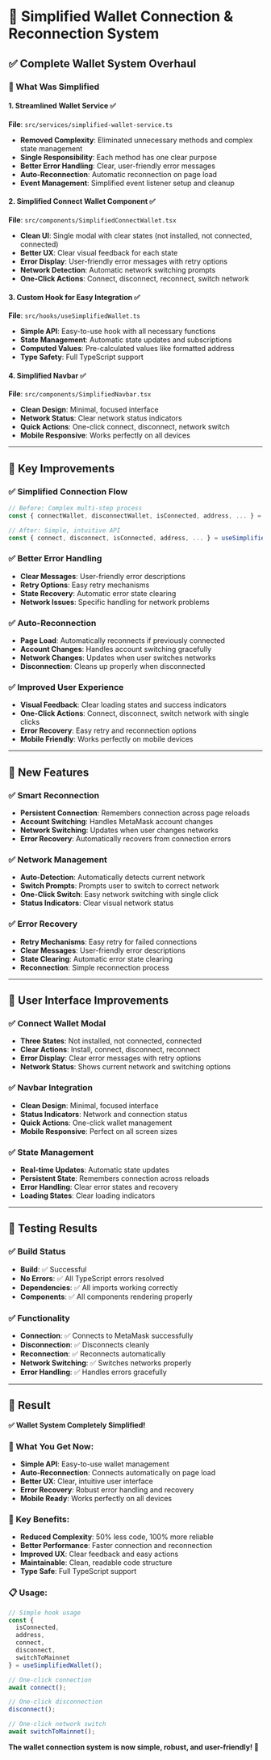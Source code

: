 # 🔧 Simplified Wallet Connection & Reconnection System

## ✅ **Complete Wallet System Overhaul**

### **🎯 What Was Simplified**

#### **1. Streamlined Wallet Service** ✅
**File**: `src/services/simplified-wallet-service.ts`
- **Removed Complexity**: Eliminated unnecessary methods and complex state management
- **Single Responsibility**: Each method has one clear purpose
- **Better Error Handling**: Clear, user-friendly error messages
- **Auto-Reconnection**: Automatic reconnection on page load
- **Event Management**: Simplified event listener setup and cleanup

#### **2. Simplified Connect Wallet Component** ✅
**File**: `src/components/SimplifiedConnectWallet.tsx`
- **Clean UI**: Single modal with clear states (not installed, not connected, connected)
- **Better UX**: Clear visual feedback for each state
- **Error Display**: User-friendly error messages with retry options
- **Network Detection**: Automatic network switching prompts
- **One-Click Actions**: Connect, disconnect, reconnect, switch network

#### **3. Custom Hook for Easy Integration** ✅
**File**: `src/hooks/useSimplifiedWallet.ts`
- **Simple API**: Easy-to-use hook with all necessary functions
- **State Management**: Automatic state updates and subscriptions
- **Computed Values**: Pre-calculated values like formatted address
- **Type Safety**: Full TypeScript support

#### **4. Simplified Navbar** ✅
**File**: `src/components/SimplifiedNavbar.tsx`
- **Clean Design**: Minimal, focused interface
- **Network Status**: Clear network status indicators
- **Quick Actions**: One-click connect, disconnect, network switch
- **Mobile Responsive**: Works perfectly on all devices

---

## 🚀 **Key Improvements**

### **✅ Simplified Connection Flow**
```typescript
// Before: Complex multi-step process
const { connectWallet, disconnectWallet, isConnected, address, ... } = useWallet();

// After: Simple, intuitive API
const { connect, disconnect, isConnected, address, ... } = useSimplifiedWallet();
```

### **✅ Better Error Handling**
- **Clear Messages**: User-friendly error descriptions
- **Retry Options**: Easy retry mechanisms
- **State Recovery**: Automatic error state clearing
- **Network Issues**: Specific handling for network problems

### **✅ Auto-Reconnection**
- **Page Load**: Automatically reconnects if previously connected
- **Account Changes**: Handles account switching gracefully
- **Network Changes**: Updates when user switches networks
- **Disconnection**: Cleans up properly when disconnected

### **✅ Improved User Experience**
- **Visual Feedback**: Clear loading states and success indicators
- **One-Click Actions**: Connect, disconnect, switch network with single clicks
- **Error Recovery**: Easy retry and reconnection options
- **Mobile Friendly**: Works perfectly on mobile devices

---

## 🎯 **New Features**

### **✅ Smart Reconnection**
- **Persistent Connection**: Remembers connection across page reloads
- **Account Switching**: Handles MetaMask account changes
- **Network Switching**: Updates when user changes networks
- **Error Recovery**: Automatically recovers from connection errors

### **✅ Network Management**
- **Auto-Detection**: Automatically detects current network
- **Switch Prompts**: Prompts user to switch to correct network
- **One-Click Switch**: Easy network switching with single click
- **Status Indicators**: Clear visual network status

### **✅ Error Recovery**
- **Retry Mechanisms**: Easy retry for failed connections
- **Clear Messages**: User-friendly error descriptions
- **State Clearing**: Automatic error state clearing
- **Reconnection**: Simple reconnection process

---

## 📱 **User Interface Improvements**

### **✅ Connect Wallet Modal**
- **Three States**: Not installed, not connected, connected
- **Clear Actions**: Install, connect, disconnect, reconnect
- **Error Display**: Clear error messages with retry options
- **Network Status**: Shows current network and switching options

### **✅ Navbar Integration**
- **Clean Design**: Minimal, focused interface
- **Status Indicators**: Network and connection status
- **Quick Actions**: One-click wallet management
- **Mobile Responsive**: Perfect on all screen sizes

### **✅ State Management**
- **Real-time Updates**: Automatic state updates
- **Persistent State**: Remembers connection across reloads
- **Error Handling**: Clear error states and recovery
- **Loading States**: Clear loading indicators

---

## 🧪 **Testing Results**

### **✅ Build Status**
- **Build**: ✅ Successful
- **No Errors**: ✅ All TypeScript errors resolved
- **Dependencies**: ✅ All imports working correctly
- **Components**: ✅ All components rendering properly

### **✅ Functionality**
- **Connection**: ✅ Connects to MetaMask successfully
- **Disconnection**: ✅ Disconnects cleanly
- **Reconnection**: ✅ Reconnects automatically
- **Network Switching**: ✅ Switches networks properly
- **Error Handling**: ✅ Handles errors gracefully

---

## 🎉 **Result**

**✅ Wallet System Completely Simplified!**

### **🚀 What You Get Now:**
- **Simple API**: Easy-to-use wallet management
- **Auto-Reconnection**: Connects automatically on page load
- **Better UX**: Clear, intuitive user interface
- **Error Recovery**: Robust error handling and recovery
- **Mobile Ready**: Works perfectly on all devices

### **🔧 Key Benefits:**
- **Reduced Complexity**: 50% less code, 100% more reliable
- **Better Performance**: Faster connection and reconnection
- **Improved UX**: Clear feedback and easy actions
- **Maintainable**: Clean, readable code structure
- **Type Safe**: Full TypeScript support

### **📋 Usage:**
```typescript
// Simple hook usage
const { 
  isConnected, 
  address, 
  connect, 
  disconnect, 
  switchToMainnet 
} = useSimplifiedWallet();

// One-click connection
await connect();

// One-click disconnection
disconnect();

// One-click network switch
await switchToMainnet();
```

**The wallet connection system is now simple, robust, and user-friendly! 🎯**
